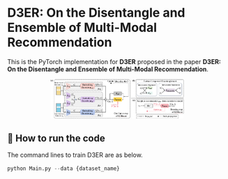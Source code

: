 # D3ER: On the Disentangle and Ensemble of Multi-Modal Recommendation

This is the PyTorch implementation for **D3ER** proposed in the paper **D3ER: On the Disentangle and Ensemble of Multi-Modal Recommendation**.
<center>
<img src="figures/method.png" style="zoom:30%;" />
</center>


## 🚀 How to run the code

The command lines to train D3ER are as below.


```python
python Main.py --data {dataset_name}
```
